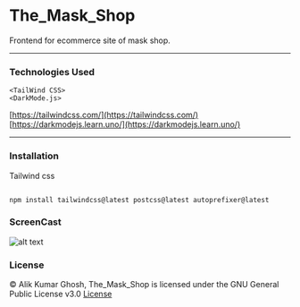 # The_Mask_Shop
Frontend for ecommerce site of mask shop.

---

### Technologies Used
` <TailWind CSS> `<br>
`<DarkMode.js> `

[https://tailwindcss.com/](https://tailwindcss.com/) <br>
[https://darkmodejs.learn.uno/](https://darkmodejs.learn.uno/)

---

### Installation 

Tailwind css

```

npm install tailwindcss@latest postcss@latest autoprefixer@latest 

```
 
 ### ScreenCast
 
 ![alt text](https://github.com/Alik-Kumar-Ghosh/The_Mask_Shop/blob/master/dist/images/mask_shop-gif.gif "screnCap")
 
 
 ### License
 
 © Alik Kumar Ghosh, The_Mask_Shop is licensed under the GNU General Public License v3.0 [License](https://github.com/Alik-Kumar-Ghosh/The_Mask_Shop/blob/master/LICENSE)
